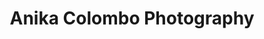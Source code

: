 ---
title: "Anika Colombo Photography"
url: /hanover-county/anika-colombo-photography/
shop: Foto
---